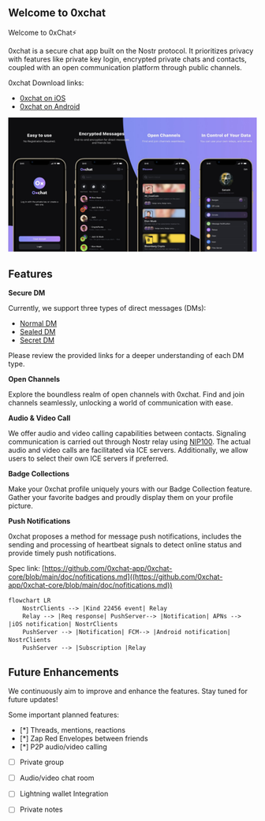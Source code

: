## Welcome to 0xchat

Welcome to 0xChat⚡️

0xchat is a secure chat app built on the Nostr protocol. It prioritizes privacy with features like private key login, encrypted private chats and contacts, coupled with an open communication platform through public channels.

0xchat Download links:

  - [0xchat on iOS](https://apps.apple.com/app/0xchat/id1637607169)
  - [0xchat on Android](https://play.google.com/store/apps/details?id=com.oxchat.nostr)

![](https://github.com/0xchat-app/.github/blob/main/profile/banner.jpeg)

## Features

**Secure DM**

Currently, we support three types of direct messages (DMs):

- [Normal DM](https://github.com/nostr-protocol/nips/blob/master/04.md)
- [Sealed DM](https://github.com/vitorpamplona/nips/blob/sealed-dms/24.md)
- [Secret DM](https://github.com/0xchat-app/0xchat-core/blob/main/doc/secretChat.md)

Please review the provided links for a deeper understanding of each DM type.

**Open Channels**

Explore the boundless realm of open channels with 0xchat. Find and join channels seamlessly, unlocking a world of communication with ease.

**Audio & Video Call**

We offer audio and video calling capabilities between contacts. Signaling communication is carried out through Nostr relay using [NIP100](https://github.com/nostr-protocol/nips/blob/16d577fdf5e7fe1b25012919c6882efa1894319e/100.md). The actual audio and video calls are facilitated via ICE servers. Additionally, we allow users to select their own ICE servers if preferred.

**Badge Collections**

Make your 0xchat profile uniquely yours with our Badge Collection feature. Gather your favorite badges and proudly display them on your profile picture.


**Push Notifications**

0xchat proposes a method for message push notifications, includes the sending and processing of heartbeat signals to detect online status and provide timely push notifications.

Spec link: [https://github.com/0xchat-app/0xchat-core/blob/main/doc/nofitications.md]((https://github.com/0xchat-app/0xchat-core/blob/main/doc/nofitications.md))
	
```mermaid
flowchart LR
    NostrClients --> |Kind 22456 event| Relay  
    Relay --> |Req response| PushServer--> |Notification| APNs --> |iOS notification| NostrClients
    PushServer --> |Notification| FCM--> |Android notification| NostrClients
    PushServer --> |Subscription |Relay
```


## Future Enhancements

We continuously aim to improve and enhance the features. Stay tuned for future updates!

Some important planned features:

- [*] Threads, mentions, reactions
- [*] Zap Red Envelopes between friends
- [*] P2P audio/video calling
- [ ] Private group
- [ ] Audio/video chat room
- [ ] Lightning wallet Integration
- [ ] Private notes


